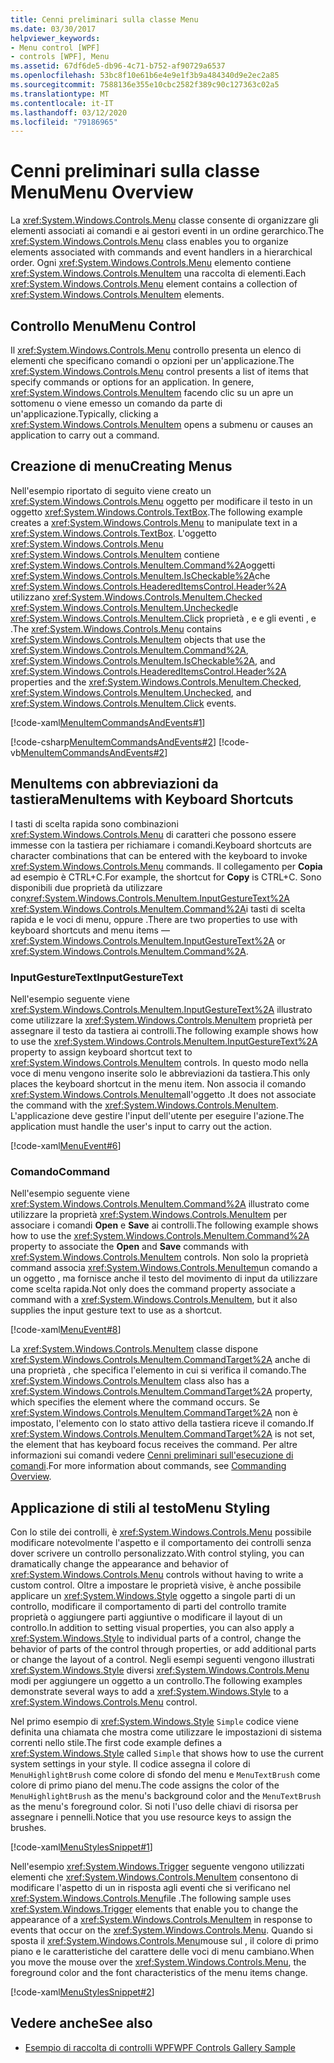 ```yaml
---
title: Cenni preliminari sulla classe Menu
ms.date: 03/30/2017
helpviewer_keywords:
- Menu control [WPF]
- controls [WPF], Menu
ms.assetid: 67df6de5-db96-4c71-b752-af90729a6537
ms.openlocfilehash: 53bc8f10e61b6e4e9e1f3b9a484340d9e2ec2a85
ms.sourcegitcommit: 7588136e355e10cbc2582f389c90c127363c02a5
ms.translationtype: MT
ms.contentlocale: it-IT
ms.lasthandoff: 03/12/2020
ms.locfileid: "79186965"
---
```

# <a name="menu-overview"></a><span data-ttu-id="d5021-102">Cenni preliminari sulla classe Menu</span><span class="sxs-lookup"><span data-stu-id="d5021-102">Menu Overview</span></span>
<span data-ttu-id="d5021-103">La <xref:System.Windows.Controls.Menu> classe consente di organizzare gli elementi associati ai comandi e ai gestori eventi in un ordine gerarchico.</span><span class="sxs-lookup"><span data-stu-id="d5021-103">The <xref:System.Windows.Controls.Menu> class enables you to organize elements associated with commands and event handlers in a hierarchical order.</span></span> <span data-ttu-id="d5021-104">Ogni <xref:System.Windows.Controls.Menu> elemento contiene <xref:System.Windows.Controls.MenuItem> una raccolta di elementi.</span><span class="sxs-lookup"><span data-stu-id="d5021-104">Each <xref:System.Windows.Controls.Menu> element contains a collection of <xref:System.Windows.Controls.MenuItem> elements.</span></span>  

<a name="menu_control"></a>
## <a name="menu-control"></a><span data-ttu-id="d5021-105">Controllo Menu</span><span class="sxs-lookup"><span data-stu-id="d5021-105">Menu Control</span></span>  
 <span data-ttu-id="d5021-106">Il <xref:System.Windows.Controls.Menu> controllo presenta un elenco di elementi che specificano comandi o opzioni per un'applicazione.</span><span class="sxs-lookup"><span data-stu-id="d5021-106">The <xref:System.Windows.Controls.Menu> control presents a list of items that specify commands or options for an application.</span></span> <span data-ttu-id="d5021-107">In genere, <xref:System.Windows.Controls.MenuItem> facendo clic su un apre un sottomenu o viene emesso un comando da parte di un'applicazione.</span><span class="sxs-lookup"><span data-stu-id="d5021-107">Typically, clicking a <xref:System.Windows.Controls.MenuItem> opens a submenu or causes an application to carry out a command.</span></span>  
  
<a name="creating_menus"></a>
## <a name="creating-menus"></a><span data-ttu-id="d5021-108">Creazione di menu</span><span class="sxs-lookup"><span data-stu-id="d5021-108">Creating Menus</span></span>  
 <span data-ttu-id="d5021-109">Nell'esempio riportato di seguito viene creato un <xref:System.Windows.Controls.Menu> oggetto per modificare il testo in un oggetto <xref:System.Windows.Controls.TextBox>.</span><span class="sxs-lookup"><span data-stu-id="d5021-109">The following example creates a <xref:System.Windows.Controls.Menu> to manipulate text in a <xref:System.Windows.Controls.TextBox>.</span></span> <span data-ttu-id="d5021-110">L'oggetto <xref:System.Windows.Controls.Menu> <xref:System.Windows.Controls.MenuItem> contiene <xref:System.Windows.Controls.MenuItem.Command%2A>oggetti <xref:System.Windows.Controls.MenuItem.IsCheckable%2A>che <xref:System.Windows.Controls.HeaderedItemsControl.Header%2A> utilizzano <xref:System.Windows.Controls.MenuItem.Checked> <xref:System.Windows.Controls.MenuItem.Unchecked>le <xref:System.Windows.Controls.MenuItem.Click> proprietà , e e gli eventi , e .</span><span class="sxs-lookup"><span data-stu-id="d5021-110">The <xref:System.Windows.Controls.Menu> contains <xref:System.Windows.Controls.MenuItem> objects that use the <xref:System.Windows.Controls.MenuItem.Command%2A>, <xref:System.Windows.Controls.MenuItem.IsCheckable%2A>, and <xref:System.Windows.Controls.HeaderedItemsControl.Header%2A> properties and the <xref:System.Windows.Controls.MenuItem.Checked>, <xref:System.Windows.Controls.MenuItem.Unchecked>, and <xref:System.Windows.Controls.MenuItem.Click> events.</span></span>  
  
 [!code-xaml[MenuItemCommandsAndEvents#1](~/samples/snippets/csharp/VS_Snippets_Wpf/MenuItemCommandsAndEvents/CSharp/Window1.xaml#1)]  
  
 [!code-csharp[MenuItemCommandsAndEvents#2](~/samples/snippets/csharp/VS_Snippets_Wpf/MenuItemCommandsAndEvents/CSharp/Window1.xaml.cs#2)]
 [!code-vb[MenuItemCommandsAndEvents#2](~/samples/snippets/visualbasic/VS_Snippets_Wpf/MenuItemCommandsAndEvents/VisualBasic/Window1.xaml.vb#2)]  
  
<a name="menus_with_shortcutkeys"></a>
## <a name="menuitems-with-keyboard-shortcuts"></a><span data-ttu-id="d5021-111">MenuItems con abbreviazioni da tastiera</span><span class="sxs-lookup"><span data-stu-id="d5021-111">MenuItems with Keyboard Shortcuts</span></span>  
 <span data-ttu-id="d5021-112">I tasti di scelta rapida sono combinazioni <xref:System.Windows.Controls.Menu> di caratteri che possono essere immesse con la tastiera per richiamare i comandi.</span><span class="sxs-lookup"><span data-stu-id="d5021-112">Keyboard shortcuts are character combinations that can be entered with the keyboard to invoke <xref:System.Windows.Controls.Menu> commands.</span></span> <span data-ttu-id="d5021-113">Il collegamento per **Copia** ad esempio è CTRL+C.</span><span class="sxs-lookup"><span data-stu-id="d5021-113">For example, the shortcut for **Copy** is CTRL+C.</span></span> <span data-ttu-id="d5021-114">Sono disponibili due proprietà da utilizzare con<xref:System.Windows.Controls.MenuItem.InputGestureText%2A> <xref:System.Windows.Controls.MenuItem.Command%2A>i tasti di scelta rapida e le voci di menu, oppure .</span><span class="sxs-lookup"><span data-stu-id="d5021-114">There are two properties to use with keyboard shortcuts and menu items —<xref:System.Windows.Controls.MenuItem.InputGestureText%2A> or <xref:System.Windows.Controls.MenuItem.Command%2A>.</span></span>  
  
<a name="menus_inputgesturetext"></a>
### <a name="inputgesturetext"></a><span data-ttu-id="d5021-115">InputGestureText</span><span class="sxs-lookup"><span data-stu-id="d5021-115">InputGestureText</span></span>  
 <span data-ttu-id="d5021-116">Nell'esempio seguente viene <xref:System.Windows.Controls.MenuItem.InputGestureText%2A> illustrato come utilizzare la <xref:System.Windows.Controls.MenuItem> proprietà per assegnare il testo da tastiera ai controlli.</span><span class="sxs-lookup"><span data-stu-id="d5021-116">The following example shows how to use the <xref:System.Windows.Controls.MenuItem.InputGestureText%2A> property to assign keyboard shortcut text to <xref:System.Windows.Controls.MenuItem> controls.</span></span> <span data-ttu-id="d5021-117">In questo modo nella voce di menu vengono inserite solo le abbreviazioni da tastiera.</span><span class="sxs-lookup"><span data-stu-id="d5021-117">This only places the keyboard shortcut in the menu item.</span></span>  <span data-ttu-id="d5021-118">Non associa il comando <xref:System.Windows.Controls.MenuItem>all'oggetto .</span><span class="sxs-lookup"><span data-stu-id="d5021-118">It does not associate the command with the <xref:System.Windows.Controls.MenuItem>.</span></span> <span data-ttu-id="d5021-119">L'applicazione deve gestire l'input dell'utente per eseguire l'azione.</span><span class="sxs-lookup"><span data-stu-id="d5021-119">The application must handle the user's input to carry out the action.</span></span>  
  
 [!code-xaml[MenuEvent#6](~/samples/snippets/csharp/VS_Snippets_Wpf/MenuEvent/CSharp/Pane1.xaml#6)]  
  
<a name="menus_commands"></a>
### <a name="command"></a><span data-ttu-id="d5021-120">Comando</span><span class="sxs-lookup"><span data-stu-id="d5021-120">Command</span></span>  
 <span data-ttu-id="d5021-121">Nell'esempio seguente viene <xref:System.Windows.Controls.MenuItem.Command%2A> illustrato come utilizzare la proprietà <xref:System.Windows.Controls.MenuItem> per associare i comandi **Open** e **Save** ai controlli.</span><span class="sxs-lookup"><span data-stu-id="d5021-121">The following example shows how to use the <xref:System.Windows.Controls.MenuItem.Command%2A> property to associate the **Open** and **Save** commands with <xref:System.Windows.Controls.MenuItem> controls.</span></span> <span data-ttu-id="d5021-122">Non solo la proprietà command associa <xref:System.Windows.Controls.MenuItem>un comando a un oggetto , ma fornisce anche il testo del movimento di input da utilizzare come scelta rapida.</span><span class="sxs-lookup"><span data-stu-id="d5021-122">Not only does the command property associate a command with a <xref:System.Windows.Controls.MenuItem>, but it also supplies the input gesture text to use as a shortcut.</span></span>  
  
 [!code-xaml[MenuEvent#8](~/samples/snippets/csharp/VS_Snippets_Wpf/MenuEvent/CSharp/Pane1.xaml#8)]  
  
 <span data-ttu-id="d5021-123">La <xref:System.Windows.Controls.MenuItem> classe dispone <xref:System.Windows.Controls.MenuItem.CommandTarget%2A> anche di una proprietà , che specifica l'elemento in cui si verifica il comando.</span><span class="sxs-lookup"><span data-stu-id="d5021-123">The <xref:System.Windows.Controls.MenuItem> class also has a <xref:System.Windows.Controls.MenuItem.CommandTarget%2A> property, which specifies the element where the command occurs.</span></span> <span data-ttu-id="d5021-124">Se <xref:System.Windows.Controls.MenuItem.CommandTarget%2A> non è impostato, l'elemento con lo stato attivo della tastiera riceve il comando.</span><span class="sxs-lookup"><span data-stu-id="d5021-124">If <xref:System.Windows.Controls.MenuItem.CommandTarget%2A> is not set, the element that has keyboard focus receives the command.</span></span> <span data-ttu-id="d5021-125">Per altre informazioni sui comandi vedere [Cenni preliminari sull'esecuzione di comandi](../advanced/commanding-overview.md).</span><span class="sxs-lookup"><span data-stu-id="d5021-125">For more information about commands, see [Commanding Overview](../advanced/commanding-overview.md).</span></span>  
  
<a name="menu_styling"></a>
## <a name="menu-styling"></a><span data-ttu-id="d5021-126">Applicazione di stili al testo</span><span class="sxs-lookup"><span data-stu-id="d5021-126">Menu Styling</span></span>  
 <span data-ttu-id="d5021-127">Con lo stile dei controlli, è <xref:System.Windows.Controls.Menu> possibile modificare notevolmente l'aspetto e il comportamento dei controlli senza dover scrivere un controllo personalizzato.</span><span class="sxs-lookup"><span data-stu-id="d5021-127">With control styling, you can dramatically change the appearance and behavior of <xref:System.Windows.Controls.Menu> controls without having to write a custom control.</span></span> <span data-ttu-id="d5021-128">Oltre a impostare le proprietà visive, è anche possibile applicare un <xref:System.Windows.Style> oggetto a singole parti di un controllo, modificare il comportamento di parti del controllo tramite proprietà o aggiungere parti aggiuntive o modificare il layout di un controllo.</span><span class="sxs-lookup"><span data-stu-id="d5021-128">In addition to setting visual properties, you can also apply a <xref:System.Windows.Style> to individual parts of a control, change the behavior of parts of the control through properties, or add additional parts or change the layout of a control.</span></span> <span data-ttu-id="d5021-129">Negli esempi seguenti vengono illustrati <xref:System.Windows.Style> diversi <xref:System.Windows.Controls.Menu> modi per aggiungere un oggetto a un controllo.</span><span class="sxs-lookup"><span data-stu-id="d5021-129">The following examples demonstrate several ways to add a <xref:System.Windows.Style> to a <xref:System.Windows.Controls.Menu> control.</span></span>  
  
 <span data-ttu-id="d5021-130">Nel primo esempio di <xref:System.Windows.Style> `Simple` codice viene definita una chiamata che mostra come utilizzare le impostazioni di sistema correnti nello stile.</span><span class="sxs-lookup"><span data-stu-id="d5021-130">The first code example defines a <xref:System.Windows.Style> called `Simple` that shows how to use the current system settings in your style.</span></span> <span data-ttu-id="d5021-131">Il codice assegna il colore di `MenuHighlightBrush` come colore di sfondo del menu e `MenuTextBrush` come colore di primo piano del menu.</span><span class="sxs-lookup"><span data-stu-id="d5021-131">The code assigns the color of the `MenuHighlightBrush` as the menu's background color and the `MenuTextBrush` as the menu's foreground color.</span></span> <span data-ttu-id="d5021-132">Si noti l'uso delle chiavi di risorsa per assegnare i pennelli.</span><span class="sxs-lookup"><span data-stu-id="d5021-132">Notice that you use resource keys to assign the brushes.</span></span>  
  
 [!code-xaml[MenuStylesSnippet#1](~/samples/snippets/csharp/VS_Snippets_Wpf/MenuStylesSnippet/CS/app.xaml#1)]  
  
 <span data-ttu-id="d5021-133">Nell'esempio <xref:System.Windows.Trigger> seguente vengono utilizzati elementi che <xref:System.Windows.Controls.MenuItem> consentono di modificare l'aspetto di un in risposta agli eventi che si verificano nel <xref:System.Windows.Controls.Menu>file .</span><span class="sxs-lookup"><span data-stu-id="d5021-133">The following sample uses <xref:System.Windows.Trigger> elements that enable you to change the appearance of a <xref:System.Windows.Controls.MenuItem> in response to events that occur on the <xref:System.Windows.Controls.Menu>.</span></span> <span data-ttu-id="d5021-134">Quando si sposta il <xref:System.Windows.Controls.Menu>mouse sul , il colore di primo piano e le caratteristiche del carattere delle voci di menu cambiano.</span><span class="sxs-lookup"><span data-stu-id="d5021-134">When you move the mouse over the <xref:System.Windows.Controls.Menu>, the foreground color and the font characteristics of the menu items change.</span></span>  
  
 [!code-xaml[MenuStylesSnippet#2](~/samples/snippets/csharp/VS_Snippets_Wpf/MenuStylesSnippet/CS/app.xaml#2)]  
  
## <a name="see-also"></a><span data-ttu-id="d5021-135">Vedere anche</span><span class="sxs-lookup"><span data-stu-id="d5021-135">See also</span></span>

- [<span data-ttu-id="d5021-136">Esempio di raccolta di controlli WPF</span><span class="sxs-lookup"><span data-stu-id="d5021-136">WPF Controls Gallery Sample</span></span>](https://github.com/Microsoft/WPF-Samples/tree/master/Getting%20Started/ControlsAndLayout)
